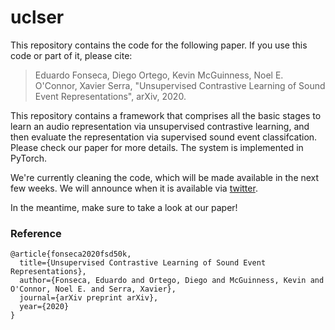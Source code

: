 # uclser

This repository contains the code for the following paper. If you use this code or part of it, please cite:

>Eduardo Fonseca, Diego Ortego, Kevin McGuinness, Noel E. O'Connor, Xavier Serra, "Unsupervised Contrastive Learning of Sound Event Representations", arXiv, 2020.
      
This repository contains a framework that comprises all the basic stages to learn an audio representation via unsupervised contrastive learning, and then evaluate the representation via supervised sound event classifcation. Please check our paper for more details. The system is implemented in PyTorch.

We're currently cleaning the code, which will be made available in the next few weeks. We will announce when it is available via <a href="https://twitter.com/edfonseca_" target="_blank">twitter</a>.

In the meantime, make sure to take a look at our paper!

### Reference
```
@article{fonseca2020fsd50k,
  title={Unsupervised Contrastive Learning of Sound Event Representations},
  author={Fonseca, Eduardo and Ortego, Diego and McGuinness, Kevin and O'Connor, Noel E. and Serra, Xavier},
  journal={arXiv preprint arXiv},
  year={2020}
}

```
